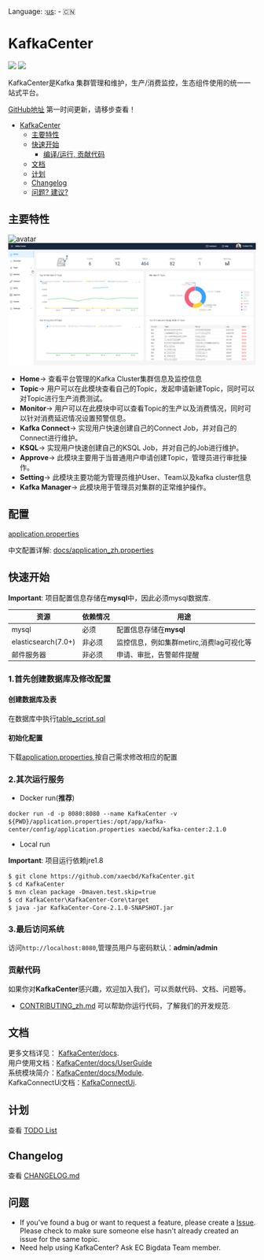 Language: :[us](./README.md): - :cn:

# KafkaCenter

![](https://img.shields.io/badge/java-1.8+-green.svg)
![](https://img.shields.io/badge/maven-3.5+-green.svg)

KafkaCenter是Kafka 集群管理和维护，生产/消费监控，生态组件使用的统一一站式平台。

[GitHub地址](https://github.com/xaecbd/KafkaCenter) 第一时间更新，请移步查看！

- [KafkaCenter](#kafkacenter)
  - [主要特性](#主要特性)
  - [快速开始](#快速开始)
    - [编译/运行, 贡献代码](#贡献代码)
  - [文档](#文档)
  - [计划](#计划)
  - [Changelog](#changelog)
  - [问题? 建议?](#问题)

## 主要特性
![avatar](docs/images/kafka-center.png)
![avatar](docs/images/screenshot.png)

- **Home**->
查看平台管理的Kafka Cluster集群信息及监控信息
- **Topic**->
用户可以在此模块查看自己的Topic，发起申请新建Topic，同时可以对Topic进行生产消费测试。
- **Monitor**->
用户可以在此模块中可以查看Topic的生产以及消费情况，同时可以针对消费延迟情况设置预警信息。
- **Kafka Connect**->
实现用户快速创建自己的Connect Job，并对自己的Connect进行维护。
- **KSQL**->
实现用户快速创建自己的KSQL Job，并对自己的Job进行维护。
- **Approve**->
此模块主要用于当普通用户申请创建Topic，管理员进行审批操作。
- **Setting**->
此模块主要功能为管理员维护User、Team以及kafka cluster信息
- **Kafka Manager**->
此模块用于管理员对集群的正常维护操作。

## 配置
[application.properties](KafkaCenter-Core/src/main/resources/application.properties)

中文配置详解: [docs/application_zh.properties](docs/application_zh.properties)
## 快速开始

**Important**: 项目配置信息存储在**mysql**中，因此必须mysql数据库.

资源|依赖情况|用途
---|---|---
mysql|必须|配置信息存储在**mysql**
elasticsearch(7.0+)|非必须|监控信息，例如集群metirc,消费lag可视化等
邮件服务器|非必须|申请、审批，告警邮件提醒
### 1.首先创建数据库及修改配置
#### 创建数据库及表
在数据库中执行[table_script.sql](KafkaCenter-Core/sql/table_script.sql)
#### 初始化配置
下载[application.properties](KafkaCenter-Core/src/main/resources/application.properties),按自己需求修改相应的配置
### 2.其次运行服务
- Docker run(**推荐**)

```
docker run -d -p 8080:8080 --name KafkaCenter -v ${PWD}/application.properties:/opt/app/kafka-center/config/application.properties xaecbd/kafka-center:2.1.0
```

- Local run

**Important**: 项目运行依赖jre1.8
```
$ git clone https://github.com/xaecbd/KafkaCenter.git
$ cd KafkaCenter
$ mvn clean package -Dmaven.test.skip=true
$ cd KafkaCenter\KafkaCenter-Core\target
$ java -jar KafkaCenter-Core-2.1.0-SNAPSHOT.jar
```

### 3.最后访问系统

访问`http://localhost:8080`,管理员用户与密码默认：**admin/admin**
### 贡献代码

如果你对**KafkaCenter**感兴趣，欢迎加入我们，可以贡献代码、文档、问题等。

- [CONTRIBUTING_zh.md](CONTRIBUTING_zh.md) 可以帮助你运行代码，了解我们的开发规范.

## 文档

更多文档详见： [KafkaCenter/docs](./docs).<br/>
用户使用文档：[KafkaCenter/docs/UserGuide](./docs/UserGuide.md)  
系统模块简介：[KafkaCenter/docs/Module](./docs/Module.md).<br/>
KafkaConnectUi文档：[KafkaConnectUi](./docs/KafkaConnectUi.md). 

## 计划

查看 [TODO List](https://github.com/xaecbd/KafkaCenter/projects/1)

## Changelog

查看 [CHANGELOG.md](CHANGELOG.md)

## 问题

- If you've found a bug or want to request a feature, please create a [Issue](https://github.com/xaecbd/KafkaCenter/issues/new).
Please check to make sure someone else hasn't already created an issue for the same topic.
- Need help using KafkaCenter? Ask EC Bigdata Team member.
